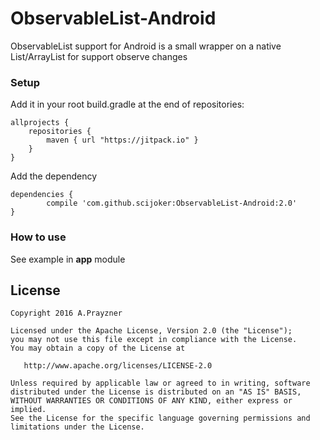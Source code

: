 <h1>ObservableList-Android</h1>
ObservableList support for Android is a small wrapper on a native List/ArrayList for support observe changes

<h3>Setup</h3>
Add it in your root build.gradle at the end of repositories:

	allprojects {
		repositories {
			maven { url "https://jitpack.io" }
		}
	}
	
Add the dependency

	dependencies {
	        compile 'com.github.scijoker:ObservableList-Android:2.0'
	}
	
<h3>How to use</h3>

See example in <b> app</b> module

License
--------

    Copyright 2016 A.Prayzner

    Licensed under the Apache License, Version 2.0 (the "License");
    you may not use this file except in compliance with the License.
    You may obtain a copy of the License at

       http://www.apache.org/licenses/LICENSE-2.0

    Unless required by applicable law or agreed to in writing, software
    distributed under the License is distributed on an "AS IS" BASIS,
    WITHOUT WARRANTIES OR CONDITIONS OF ANY KIND, either express or implied.
    See the License for the specific language governing permissions and
    limitations under the License.

